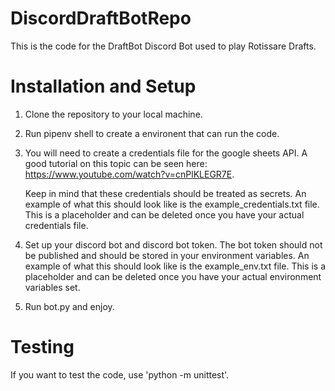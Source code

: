 # DiscordDraftBotRepo

This is the code for the DraftBot Discord Bot used to play Rotissare Drafts.

# Installation and Setup

1. Clone the repository to your local machine.
2. Run pipenv shell to create a environent that can run the code.
3. You will need to create a credentials file for the google sheets API.
   A good tutorial on this topic can be seen here: https://www.youtube.com/watch?v=cnPlKLEGR7E. 
   
   Keep in mind that these credentials should be treated as secrets. An example of what
   this should look like is the example_credentials.txt file. This is a placeholder and
   can be deleted once you have your actual credentials file.
   
4. Set up your discord bot and discord bot token. The bot token should not
   be published and should be stored in your environment variables. An example of what
   this should look like is the example_env.txt file. This is a placeholder and
   can be deleted once you have your actual environment variables set.
   
5. Run bot.py and enjoy.

# Testing

If you want to test the code, use 'python -m unittest'.



